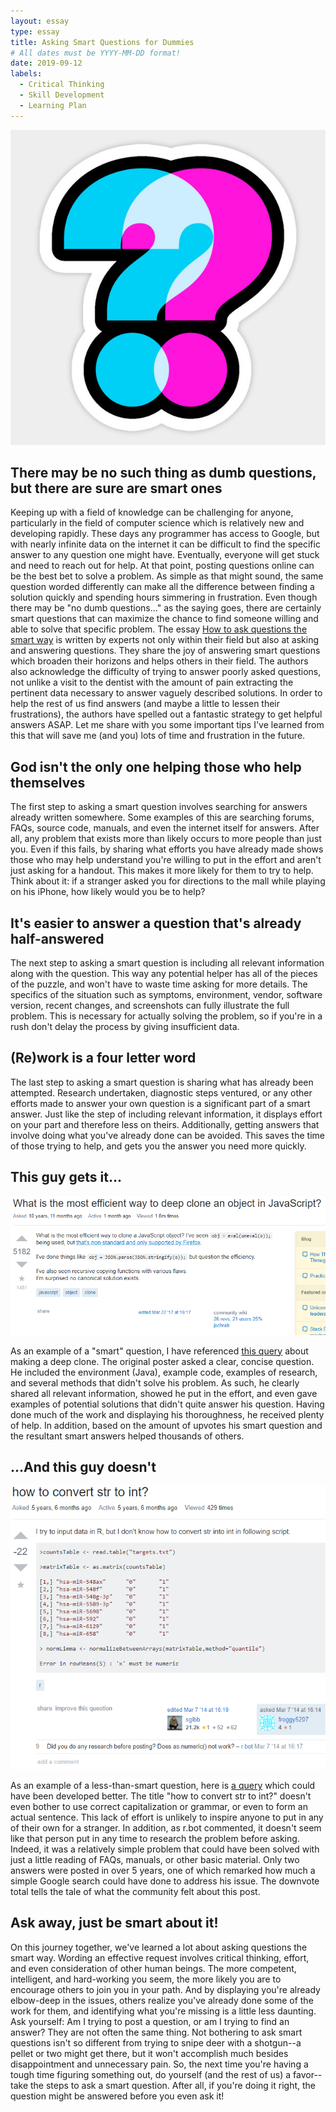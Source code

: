 ```yaml
---
layout: essay
type: essay
title: Asking Smart Questions for Dummies
# All dates must be YYYY-MM-DD format!
date: 2019-09-12
labels:
  - Critical Thinking
  - Skill Development
  - Learning Plan
---
```


<img class="ui small right circular floated image" src="../images/QM.jpg">

## There may be no such thing as dumb questions, but there are sure are smart ones

  Keeping up with a field of knowledge can be challenging for anyone, particularly in the field of computer science which is relatively new and developing rapidly.  These days any programmer has access to Google, but with nearly infinite data on the internet it can be difficult to find the specific answer to any question one might have.  Eventually, everyone will get stuck and need to reach out for help.  At that point, posting questions online can be the best bet to solve a problem.  As simple as that might sound, the same question worded differently can make all the difference between finding a solution quickly and spending hours simmering in frustration.  Even though there may be "no dumb questions..." as the saying goes, there are certainly smart questions that can maximize the chance to find someone willing and able to solve that specific problem.  The essay <a href="http://www.catb.org/esr/faqs/smart-questions.html">How to ask questions the smart way</a> is written by experts not only within their field but also at asking and answering questions.  They share the joy of answering smart questions which broaden their horizons and helps others in their field.  The authors also acknowledge the difficulty of trying to answer poorly asked questions, not unlike a visit to the dentist with the amount of pain extracting the pertinent data necessary to answer vaguely described solutions.  In order to help the rest of us find answers (and maybe a little to lessen their frustrations), the authors have spelled out a fantastic strategy to get helpful answers ASAP.  Let me share with you some important tips I've learned from this that will save me (and you) lots of time and frustration in the future.
  
## God isn't the only one helping those who help themselves
  
  The first step to asking a smart question involves searching for answers already written somewhere.  Some examples of this are searching forums, FAQs, source code, manuals, and even the internet itself for answers.  After all, any problem that exists more than likely occurs to more people than just you.  Even if this fails, by sharing what efforts you have already made shows those who may help understand you're willing to put in the effort and aren't just asking for a handout.  This makes it more likely for them to try to help.  Think about it: if a stranger asked you for directions to the mall while playing on his iPhone, how likely would you be to help?
  
## It's easier to answer a question that's already half-answered

  The next step to asking a smart question is including all relevant information along with the question.  This way any potential helper has all of the pieces of the puzzle, and won't have to waste time asking for more details.  The specifics of the situation such as symptoms, environment, vendor, software version, recent changes, and screenshots can fully illustrate the full problem.  This is necessary for actually solving the problem, so if you're in a rush don't delay the process by giving insufficient data.
  
## (Re)work is a four letter word
  
  The last step to asking a smart question is sharing what has already been attempted.  Research undertaken, diagnostic steps ventured, or any other efforts made to answer your own question is a significant part of a smart answer.  Just like the step of including relevant information, it displays effort on your part and therefore less on theirs.  Additionally, getting answers that involve doing what you've already done can be avoided. This saves the time of those trying to help, and gets you the answer you need more quickly.
  
## This guy gets it...

<img class="ui big image" src="../images/SQ.png">

  As an example of a "smart" question, I have referenced <a href="https://stackoverflow.com/questions/122102/what-is-the-most-efficient-way-to-deep-clone-an-object-in-javascript">this query</a> about making a deep clone.  The original poster asked a clear, concise question.  He included the environment (Java), example code, examples of research, and several methods that didn't solve his problem.  As such, he clearly shared all relevant information, showed he put in the effort, and even gave examples of potential solutions that didn't quite answer his question.  Having done much of the work and displaying his thoroughness, he received plenty of help.  In addition, based on the amount of upvotes his smart question and the resultant smart answers helped thousands of others.
  
## ...And this guy doesn't

<img class="ui big image" src="../images/DQ.png">

  As an example of a less-than-smart question, here is <a href="https://stackoverflow.com/questions/22255159/how-to-convert-str-to-int">a query</a> which could have been developed better.  The title "how to convert str to int?" doesn't even bother to use correct capitalization or grammar, or even to form an actual sentence.  This lack of effort is unlikely to inspire anyone to put in any of their own for a stranger.  In addition, as r.bot commented, it doesn't seem like that person put in any time to research the problem before asking.  Indeed, it was a relatively simple problem that could have been solved with just a little reading of FAQs, manuals, or other basic material.  Only two answers were posted in over 5 years, one of which remarked how much a simple Google search could have done to address his issue.  The downvote total tells the tale of what the community felt about this post.
  
## Ask away, just be smart about it!

  On this journey together, we've learned a lot about asking questions the smart way.  Wording an effective request involves critical thinking, effort, and even consideration of other human beings.  The more competent, intelligent, and hard-working you seem, the more likely you are to encourage others to join you in your path.  And by displaying you're already elbow-deep in the issues, others realize you've already done some of the work for them, and identifying what you're missing is a little less daunting.  Ask yourself: Am I trying to post a question, or am I trying to find an answer?  They are not often the same thing.  Not bothering to ask smart questions isn't so different from trying to snipe deer with a shotgun--a pellet or two might get there, but it won't accomplish much besides disappointment and unnecessary pain.  So, the next time you're having a tough time figuring something out, do yourself (and the rest of us) a favor--take the steps to ask a smart question.  After all, if you're doing it right, the question might be answered before you even ask it!
